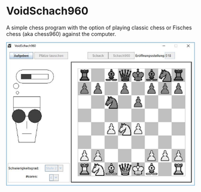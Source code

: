VoidSchach960
=============

A simple chess program with the option of playing classic chess or Fisches chess (aka chess960) against the computer.

![chess game in progress](./META-INF/gameview960.jpg "game view")